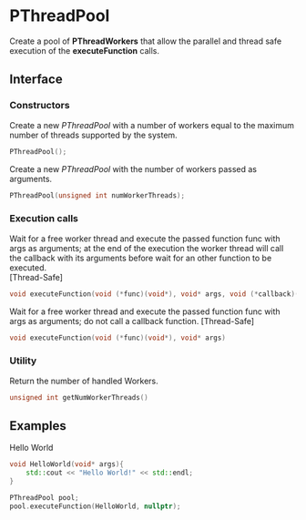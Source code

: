 # PThreadPool

Create a pool of **PThreadWorkers** that allow the parallel and thread safe execution of the **executeFunction** calls.  

## Interface

### Constructors  
Create a new *PThreadPool* with a number of workers equal to the maximum number of threads supported by the system.
```cpp
PThreadPool();
```
  
Create a new *PThreadPool* with the number of workers passed as arguments.
```cpp
PThreadPool(unsigned int numWorkerThreads);
```
  
### Execution calls
Wait for a free worker thread and execute the passed function func with args as arguments;
at the end of the execution the worker thread will call the callback with its arguments before wait for an other function to be executed. <br />
[Thread-Safe]
```cpp
void executeFunction(void (*func)(void*), void* args, void (*callback)(void*), void* callbackArgs)
```
  
  
Wait for a free worker thread and execute the passed function func with args as arguments; do not call a callback function.
[Thread-Safe]
```cpp
void executeFunction(void (*func)(void*), void* args)
```
  
### Utility
Return the number of handled Workers.
```cpp
unsigned int getNumWorkerThreads()
```

## Examples

Hello World

```cpp
void HelloWorld(void* args){
	std::cout << "Hello World!" << std::endl;
}

PThreadPool pool;
pool.executeFunction(HelloWorld, nullptr);

```
  